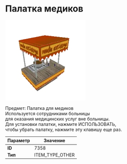 # Палатка медиков

![Item Image](../img/7358.webp?raw=true)

Предмет: Палатка для медиков<br>Используется сотрудниками больницы<br>для оказания медицинских услуг вне больницы.<br>Для установки палатки, нажмите ИСПОЛЬЗОВАТЬ,<br>чтобы убрать палатку, нажмите эту клавишу еще раз.


| Параметр | Значение |
|----------|----------|
| **ID** | 7358 |
| **Тип** | ITEM_TYPE_OTHER |

